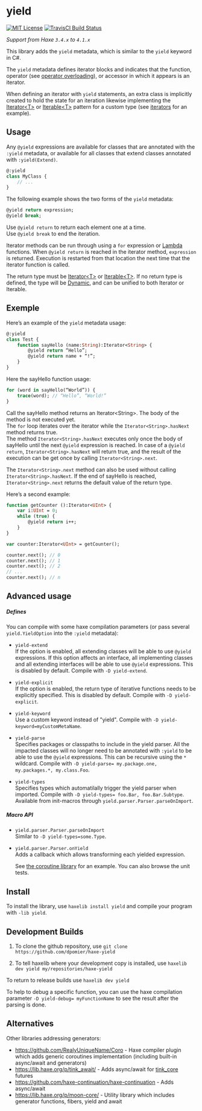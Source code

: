 yield
=======
[![MIT License](https://img.shields.io/badge/license-MIT-blue.svg?style=flat)](LICENSE.md)
[![TravisCI Build Status](https://travis-ci.org/dpomier/haxe-yield.svg?branch=master)](https://travis-ci.org/dpomier/haxe-yield)

*Support from Haxe `3.4.x` to `4.1.x`*

This library adds the `yield` metadata, which is similar to the `yield` keyword in C#.

The `yield` metadata defines iterator blocks and indicates that the function, operator (see [operator overloading](https://haxe.org/manual/types-abstract-operator-overloading.html)), or accessor in which it appears is an iterator.

When defining an iterator with `yield` statements, an extra class is implicitly created to hold the state for an iteration likewise implementing the [Iterator&lt;T&gt;](http://api.haxe.org/Iterator.html) or [Iterable&lt;T&gt;](http://api.haxe.org/Iterable.html) pattern for a custom type (see [iterators](https://haxe.org/manual/lf-iterators.html) for an example).

Usage
-----

Any `@yield` expressions are available for classes that are annotated with the `:yield` metadata, or available for all classes that extend classes annotated with `:yield(Extend)`.
```haxe
@:yield
class MyClass {
    // ...
}
```

The following example shows the two forms of the `yield` metadata:
```haxe
@yield return expression;
@yield break;
```

Use `@yield return` to return each element one at a time.<br/>
Use `@yield break` to end the iteration.

Iterator methods can be run through using a `for` expression or [Lambda](https://haxe.org/manual/std-Lambda.html) functions. When `@yield return` is reached in the iterator method, `expression` is returned. Execution is restarted from that location the next time that the iterator function is called.

The return type must be [Iterator&lt;T&gt;](http://api.haxe.org/Iterator.html) or [Iterable&lt;T&gt;](http://api.haxe.org/Iterable.html). If no return type is defined, the type will be [Dynamic](https://haxe.org/manual/types-dynamic.html), and can be unified to both Iterator or Iterable.

Exemple
-----

Here’s an example of the `yield` metadata usage:
```haxe
@:yield
class Test {
    function sayHello (name:String):Iterator<String> {
        @yield return “Hello”;
        @yield return name + “!”;
    }
}
```

Here the sayHello function usage:
	
```haxe
for (word in sayHello(“World”)) {
    trace(word); // “Hello”, “World!”
}
```

Call the sayHello method returns an Iterator&lt;String&gt;. The body of the method is not executed yet. 
<br/>The `for` loop iterates over the iterator while the `Iterator<String>.hasNext` method returns true. 
<br/>The method `Iterator<String>.hasNext` executes only once the body of sayHello until the next `@yield` expression is reached. 
In case of a `@yield return`, `Iterator<String>.hasNext` will return true, and the result of the execution can be get once by calling `Iterator<String>.next`.

The `Iterator<String>.next` method can also be used without calling `Iterator<String>.hasNext`. If the end of sayHello is reached, `Iterator<String>.next` returns the default value of the return type.

Here’s a second example:
```haxe
function getCounter ():Iterator<UInt> {
    var i:UInt = 0;
    while (true) {
        @yield return i++;
    }
}

var counter:Iterator<UInt> = getCounter();

counter.next(); // 0
counter.next(); // 1
counter.next(); // 2
// ...
counter.next(); // n
```

Advanced usage
-----

##### Defines

You can compile with some haxe compilation parameters (or pass several `yield.YieldOption` into the `:yield` metadata):

 - `yield-extend`<br/>
		If the option is enabled, all extending classes will be able to use `@yield` expressions. If this option affects an interface, all implementing classes and all extending interfaces will be able to use `@yield` expressions. This is disabled by default.
		Compile with `-D yield-extend`.

 - `yield-explicit`<br/>
		If the option is enabled, the return type of iterative functions needs to be explicitly specified. This is disabled by default.
		Compile with `-D yield-explicit`.

 - `yield-keyword`<br/>
		Use a custom keyword instead of "yield".
		Compile with `-D yield-keyword=myCustomMetaName`.

 - `yield-parse`<br/>
		Specifies packages or classpaths to include in the yield parser. All the impacted classes will no longer need to be annotated with `:yield` to be able to use the `@yield` expressions. This can be recursive using the `*` wildcard.
		Compile with `-D yield-parse= my.package.one, my.packages.*, my.class.Foo`.

 - `yield-types`<br/>
		Specifies types which automatilally trigger the yield parser when imported. 
		Compile with `-D yield-types= foo.Bar, foo.Bar.Subtype`.
        Available from init-macros through `yield.parser.Parser.parseOnImport`.

##### Macro API

 - `yield.parser.Parser.parseOnImport`<br/>
		Similar to `-D yield-types=some.Type`. 

 - `yield.parser.Parser.onYield`<br/>
		Adds a callback which allows transforming each yielded expression.

	See [the coroutine library](https://github.com/dpomier/haxe-coroutine) for an example. You can also browse the unit tests.

Install
-----

To install the library, use `haxelib install yield` and compile your program with `-lib yield`.

Development Builds
-----

1. To clone the github repository, use `git clone https://github.com/dpomier/haxe-yield`

2. To tell haxelib where your development copy is installed, use `haxelib dev yield my/repositories/haxe-yield`

To return to release builds use `haxelib dev yield`

To help to debug a specific function, you can use the haxe compilation parameter `-D yield-debug= myFunctionName` to see the result after the parsing is done.

Alternatives
-----

Other libraries addressing generators:

* https://github.com/RealyUniqueName/Coro - Haxe compiler plugin which adds generic coroutines implementation (including built-in async/await and generators)
* https://lib.haxe.org/p/tink_await/ - Adds async/await for [tink_core](https://github.com/haxetink/tink_core) futures
* https://github.com/haxe-continuation/haxe-continuation - Adds async/await
* https://lib.haxe.org/p/moon-core/ - Utility library which includes generator functions, fibers, yield and await

